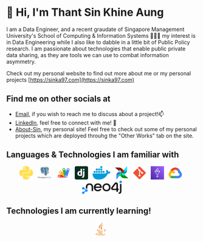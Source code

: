 # 👋 Hi, I'm Thant Sin Khine Aung

I am a Data Engineer, and a recent graudate of Singapore Management University's School of Computing & Information Systems 👨🏻‍💻 my interest is in Data Engineering while I also like to dabble in a little bit of Public Policy research. I am passionate about technologies that enable public private data sharing, as they are tools we can use to combat information asymmetry.

Check out my personal website to find out more about me or my personal projects [https://sinka97.com](https://sinka97.com)

## Find me on other socials at
- [Email](yourssincerelysin@outlook.com), if you wish to reach me to discuss about a project!📫
- [LinkedIn](https://www.linkedin.com/in/sinka97/), feel free to connect with me! 💼
- [About-Sin](https://sinka97.com), my personal site! Feel free to check out some of my personal projects which are deployed throuhg the "Other Works" tab on the site.

## Languages & Technologies I am familiar with

<p align="center">
  <a href="https://www.python.org/" title="Python"><img src="svgs/python.svg" height="35" width="auto" /></a>
  &nbsp;
  <a href="https://www.postgresql.org/" title="PostgreSQL"><img src="svgs/postgresql-vertical.svg" height="35" width="auto" /></a>
  &nbsp;
  <a href="https://www.google.com/script/start/" title=Google Apps Script"><img src="svgs/google_apps_script.svg" height="35" width="auto" /></a>
  &nbsp;
  <a href="https://www.djangoproject.com/" title="Django"><img src="svgs/django.svg" height="35" width="auto" /></a>
  &nbsp;
  <a href="https://www.docker.com" title="Docker"><img src="svgs/docker.svg" height="35" width="auto" /></a>
  &nbsp;
  <a href="https://airflow.apache.org/" title="Airflow"><img src="svgs/airflow.svg" height="35" width="auto" /></a>
  &nbsp;
  <a href="https://github.com/" title="Git"><img src="svgs/git.svg" height="35" width="auto" /></a>
  &nbsp;
  <a href="https://aws.amazon.com/glue/" title="AWS Glue"><img src="svgs/aws-glue.svg" height="35" width="auto" /></a>
  &nbsp;
  <a href="https://cloud.google.com/" title="Google Cloud"><img src="svgs/google-cloud.svg" height="35" width="auto" /></a>
  &nbsp;
  <a href="https://neo4j.com/" title="neo4j"><img src="svgs/neo4j.svg" height="35" width="auto" /></a>
</p>

## Technologies I am currently learning!

<p align="center">
  <a href="https://www.java.com/en/" title="Java"><img src="svgs/java.svg" height="35" width="auto" /></a>
  &nbsp;
  
</p>



